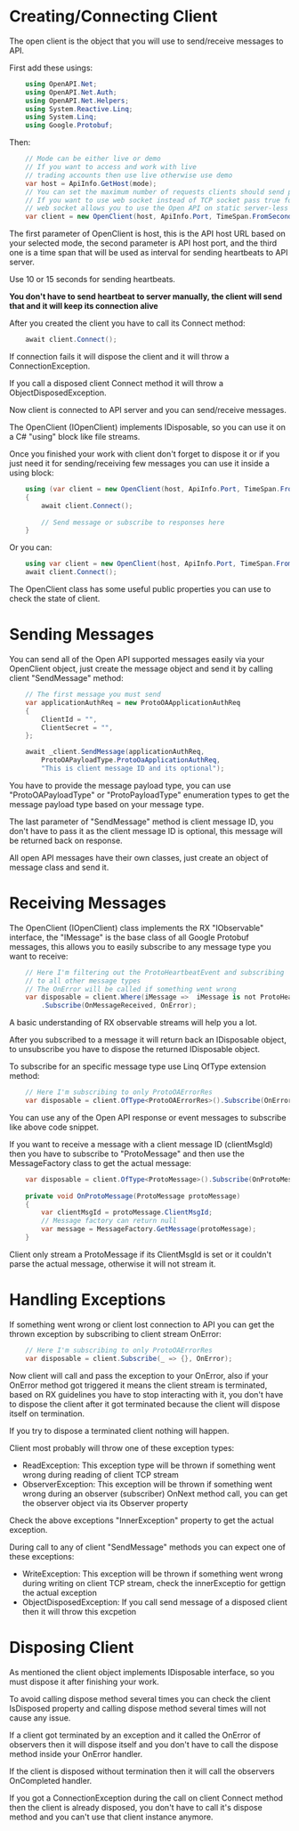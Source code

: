 # Creating/Connecting Client

The open client is the object that you will use to send/receive messages to API.

First add these usings:

```C#
	using OpenAPI.Net;
	using OpenAPI.Net.Auth;
	using OpenAPI.Net.Helpers;
	using System.Reactive.Linq;
	using System.Linq;
	using Google.Protobuf;
```

Then:

```C#
	// Mode can be either live or demo
	// If you want to access and work with live
	// trading accounts then use live otherwise use demo
	var host = ApiInfo.GetHost(mode);
	// You can set the maximum number of requests clients should send per second by using maxRequestPerSecond parameter (default: 40)
	// If you want to use web socket instead of TCP socket pass true for useWebSocket parameter of constructor
	// web socket allows you to use the Open API on static server-less sites like Blazor WASM environment 
    var client = new OpenClient(host, ApiInfo.Port, TimeSpan.FromSeconds(10));
```

The first parameter of OpenClient is host, this is the API host URL based on your selected mode, the second parameter is API host port, and the third one is a time span that will be used as interval for sending heartbeats to API server.

Use 10 or 15 seconds for sending heartbeats.

<strong>You don't have to send heartbeat to server manually, the client will send that and it will keep its connection alive</strong>

After you created the client you have to call its Connect method:

```C#
    await client.Connect();
```

If connection fails it will dispose the client and it will throw a ConnectionException.

If you call a disposed client Connect method it will throw a ObjectDisposedException.

Now client is connected to API server and you can send/receive messages.

The OpenClient (IOpenClient) implements IDisposable, so you can use it on a C# "using" block like file streams.

Once you finished your work with client don't forget to dispose it or if you just need it for sending/receiving few messages you can use it inside a using block:

```C#
	using (var client = new OpenClient(host, ApiInfo.Port, TimeSpan.FromSeconds(10))
	{
		await client.Connect();
		
		// Send message or subscribe to responses here
	}
```

Or you can:

```C#
	using var client = new OpenClient(host, ApiInfo.Port, TimeSpan.FromSeconds(10));
	await client.Connect();
```

The OpenClient class has some useful public properties you can use to check the state of client.

# Sending Messages

You can send all of the Open API supported messages easily via your OpenClient object, just create the message object and send it by calling client "SendMessage" method:

```C#
	// The first message you must send
    var applicationAuthReq = new ProtoOAApplicationAuthReq
    {
        ClientId = "",
		ClientSecret = "",
    };

    await _client.SendMessage(applicationAuthReq,
		ProtoOAPayloadType.ProtoOaApplicationAuthReq,
		"This is client message ID and its optional");
```

You have to provide the message payload type, you can use "ProtoOAPayloadType" or "ProtoPayloadType" enumeration types to get the message payload type based on your message type.

The last parameter of "SendMessage" method is client message ID, you don't have to pass it as the client message ID is optional, this message will be returned back on response.

All open API messages have their own classes, just create an object of message class and send it.

# Receiving Messages

The OpenClient (IOpenClient) class implements the RX "IObservable<IMessage>" interface, the "IMessage" is the base class of all Google Protobuf messages, this allows you to easily subscribe to any message type you want to receive:

```C#
	// Here I'm filtering out the ProtoHeartbeatEvent and subscribing
	// to all other message types
	// The OnError will be called if something went wrong
	var disposable = client.Where(iMessage =>  iMessage is not ProtoHeartbeatEvent)
		.Subscribe(OnMessageReceived, OnError);
```

A basic understanding of RX observable streams will help you a lot.

After you subscribed to a message it will return back an IDisposable object, to unsubscribe you have to dispose the returned IDisposable object.

To subscribe for an specific message type use Linq OfType extension method:

```C#
	// Here I'm subscribing to only ProtoOAErrorRes
	var disposable = client.OfType<ProtoOAErrorRes>().Subscribe(OnError);
```

You can use any of the Open API response or event messages to subscribe like above code snippet.

If you want to receive a message with a client message ID (clientMsgId) then you have to subscribe to "ProtoMessage" and then use the MessageFactory class to get the actual message:

```C#
	var disposable = client.OfType<ProtoMessage>().Subscribe(OnProtoMessage);
	
	private void OnProtoMessage(ProtoMessage protoMessage)
	{
		var clientMsgId = protoMessage.ClientMsgId;
		// Message factory can return null
		var message = MessageFactory.GetMessage(protoMessage);
	}
```

Client only stream a ProtoMessage if its ClientMsgId is set or it couldn't parse the actual message, otherwise it will not stream it.

# Handling Exceptions

If something went wrong or client lost connection to API you can get the thrown exception by subscribing to client stream OnError:

```C#
	// Here I'm subscribing to only ProtoOAErrorRes
	var disposable = client.Subscribe(_ => {}, OnError);
```

Now client will call and pass the exception to your OnError, also if your OnError method got triggered it means the client stream is terminated, based on RX guidelines you have to stop interacting with it, you don't have to dispose the client after it got terminated because the client will dispose itself on termination.

If you try to dispose a terminated client nothing will happen.

Client most probably will throw one of these exception types:

* ReadException: This exception type will be thrown if something went wrong during reading of client TCP stream
* ObserverException: This exception will be thrown if something went wrong during an observer (subscriber) OnNext method call, you can get the observer object via its Observer property

Check the above exceptions "InnerException" property to get the actual exception.

During call to any of client "SendMessage" methods you can expect one of these exceptions:

* WriteException: This exception will be thrown if something went wrong during writing on client TCP stream, check the innerExceptio for gettign the actual exception
* ObjectDisposedException: If you call send message of a disposed client then it will throw this excpetion

# Disposing Client

As mentioned the client object implements IDisposable interface, so you must dispose it after finishing your work.

To avoid calling dispose method several times you can check the client IsDisposed property and calling dispose method several times will not cause any issue.

If a client got terminated by an exception and it called the OnError of observers then it will dispose itself and you don't have to call the dispose method inside your OnError handler.

If the client is disposed without termination then it will call the observers OnCompleted handler.

If you got a ConnectionException during the call on client Connect method then the client is already disposed, you don't have to call it's dispose method and you can't use that client instance anymore.